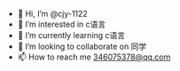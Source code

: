 - 👋 Hi, I’m @cjy-1122
- 👀 I’m interested in c语言
- 🌱 I’m currently learning c语言
- 💞️ I’m looking to collaborate on 同学
- 📫 How to reach me 346075378@qq.com

<!---
cjy-1122/cjy-1122 is a ✨ special ✨ repository because its `README.md` (this file) appears on your GitHub profile.
You can click the Preview link to take a look at your changes.
--->
